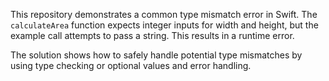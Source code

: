 This repository demonstrates a common type mismatch error in Swift. The `calculateArea` function expects integer inputs for width and height, but the example call attempts to pass a string. This results in a runtime error.

The solution shows how to safely handle potential type mismatches by using type checking or optional values and error handling.